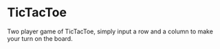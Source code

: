 # TicTacToe

Two player game of TicTacToe, simply input a row and a column to make your turn on the board. 
